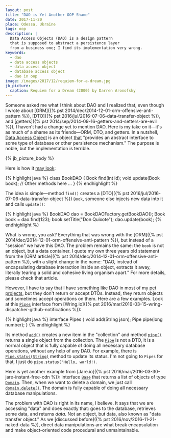 ```yaml
---
layout: post
title: "DAO is Yet Another OOP Shame"
date: 2017-11-20
place: Odessa, Ukraine
tags: oop
description: |
  Data Access Objects (DAO) is a design pattern
  that is supposed to abstract a persistence layer
  from a business one; I find its implementation very wrong.
keywords:
  - dao
  - data access objects
  - data access object
  - database access object
  - dao in oop
image: /images/2017/12/requiem-for-a-dream.jpg
jb_picture:
  caption: Requiem for a Dream (2000) by Darren Aronofsky
---
```


Someone asked me what I think about DAO and I realized that, even
though I wrote about
[ORM]({% pst 2014/dec/2014-12-01-orm-offensive-anti-pattern %}),
[DTO]({% pst 2016/jul/2016-07-06-data-transfer-object %}),
and
[getters]({% pst 2014/sep/2014-09-16-getters-and-setters-are-evil %}),
I haven't had a change
yet to mention DAO. Here is my take on it&mdash;it's as much of a shame
as its friends&mdash;ORM, DTO, and getters. In a nutshell,
[Data Access Object](http://www.oracle.com/technetwork/java/dataaccessobject-138824.html)
is an object [that](https://en.wikipedia.org/wiki/Data_access_object)
"provides an abstract interface to some type of database or other
persistence mechanism." The purpose is noble, but the implementation
is terrible.

<!--more-->

{% jb_picture_body %}

Here is how it [may look](https://stackoverflow.com/a/19154487/187141):

{% highlight java %}
class BookDAO {
  Book find(int id);
  void update(Book book);
  // Other methods here ...
}
{% endhighlight %}

The idea is simple&mdash;method `find()` creates
a [DTO]({% pst 2016/jul/2016-07-06-data-transfer-object %})
`Book`, someone else injects new data into it and calls `update()`:

{% highlight java %}
BookDAO dao = BookDAOFactory.getBookDAO();
Book book = dao.find(123);
book.setTitle("Don Quixote");
dao.update(book);
{% endhighlight %}

What is wrong, you ask? Everything that was wrong with the
[ORM]({% pst 2014/dec/2014-12-01-orm-offensive-anti-pattern %}),
but instead of a "session" we have this DAO. The problem remains the
same: the `book` is not an object, but a data container. I quote
my own three years old statement from the [ORM article]({% pst 2014/dec/2014-12-01-orm-offensive-anti-pattern %}),
with a slight change in the name:
"DAO, instead of encapsulating database interaction inside an object,
extracts it away, literally tearing a solid and cohesive living organism apart."
For more details, please check that article.

However, I have to say that I have something like DAO in most of my
[pet projects](/pets.html), but they
don't return or accept DTOs. Instead, they return objects and sometimes accept
operations on them. Here are a few examples. Look at this
[`Pipes`](https://github.com/yegor256/wring/blob/0.17.4/src/main/java/io/wring/model/Pipes.java)
interface from
[Wring.io]({% pst 2016/mar/2016-03-15-wring-dispatcher-github-notifications %}):

{% highlight java %}
interface Pipes {
  void add(String json);
  Pipe pipe(long number);
}
{% endhighlight %}

Its method [`add()`](https://github.com/yegor256/wring/blob/0.17.4/src/main/java/io/wring/model/Pipes.java#L55)
creates a new item in the "collection" and method
[`pipe()`](https://github.com/yegor256/wring/blob/0.17.4/src/main/java/io/wring/model/Pipes.java#L62)
returns a single object from the collection. The
[`Pipe`](https://github.com/yegor256/wring/blob/0.17.4/src/main/java/io/wring/model/Pipe.java)
is not a DTO, it is
a normal object that is fully capable of doing all necessary database
operations, without any help of any DAO. For example, there is
[`Pipe.status(String)`](https://github.com/yegor256/wring/blob/0.17.4/src/main/java/io/wring/model/Pipe.java#L63)
method to update its status. I'm not going to `Pipes` for that, I just do
`pipe.status("Hello, world!)`.

Here is yet another example from
[Jare.io]({% pst 2016/mar/2016-03-30-jare-instant-free-cdn %}): interface
[`Base`](https://github.com/yegor256/jare/blob/0.11/src/main/java/io/jare/model/Base.java)
that returns a list of objects of type
[`Domain`](https://github.com/yegor256/jare/blob/0.11/src/main/java/io/jare/model/Domain.java).
Then, when we want to delete a domain, we just call
[`domain.delete()`](https://github.com/yegor256/jare/blob/0.11/src/main/java/io/jare/model/Domain.java#L54).
The domain is fully capable of doing all necessary database manipulations.

The problem with DAO is right in its name, I believe. It says that we are
accessing "data" and does exactly that: goes to the database, retrieves
some data, and returns _data_. Not an object, but data, also known as
"data transfer object." As we [discussed before]({% pst 2016/nov/2016-11-21-naked-data %}),
direct data manipulations are what break encapsulation and make
object-oriented code procedural and unmaintainable.

